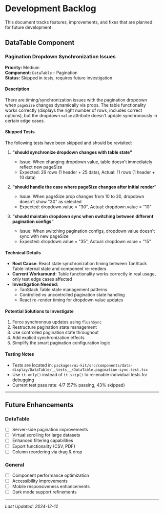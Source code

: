 # Development Backlog

This document tracks features, improvements, and fixes that are planned for future development.

## DataTable Component

### Pagination Dropdown Synchronization Issues

**Priority:** Medium  
**Component:** `DataTable` - Pagination  
**Status:** Skipped in tests, requires future investigation

#### Description

There are timing/synchronization issues with the pagination dropdown when `pageSize` changes dynamically via props. The table functionality works correctly (displays the right number of rows, includes correct options), but the dropdown `value` attribute doesn't update synchronously in certain edge cases.

#### Skipped Tests

The following tests have been skipped and should be revisited:

1. **"should synchronize dropdown changes with table state"**

   - Issue: When changing dropdown value, table doesn't immediately reflect new pageSize
   - Expected: 26 rows (1 header + 25 data), Actual: 11 rows (1 header + 10 data)

2. **"should handle the case where pageSize changes after initial render"**

   - Issue: When pageSize prop changes from 10 to 30, dropdown doesn't show "30" as selected
   - Expected: dropdown.value = "30", Actual: dropdown.value = "10"

3. **"should maintain dropdown sync when switching between different pagination configs"**
   - Issue: When switching pagination configs, dropdown value doesn't sync with new pageSize
   - Expected: dropdown.value = "35", Actual: dropdown.value = "15"

#### Technical Details

- **Root Cause:** React state synchronization timing between TanStack Table internal state and component re-renders
- **Current Workaround:** Table functionality works correctly in real usage, only test edge cases affected
- **Investigation Needed:**
  - TanStack Table state management patterns
  - Controlled vs uncontrolled pagination state handling
  - React re-render timing for dropdown value updates

#### Potential Solutions to Investigate

1. Force synchronous updates using `flushSync`
2. Restructure pagination state management
3. Use controlled pagination state throughout
4. Add explicit synchronization effects
5. Simplify the smart pagination configuration logic

#### Testing Notes

- Tests are located in: `packages/ui-kit/src/components/data-display/DataTable/__tests__/DataTable.pagination-sync.test.tsx`
- Use `it.only()` instead of `it.skip()` to re-enable individual tests for debugging
- Current test pass rate: 4/7 (57% passing, 43% skipped)

---

## Future Enhancements

### DataTable

- [ ] Server-side pagination improvements
- [ ] Virtual scrolling for large datasets
- [ ] Enhanced filtering capabilities
- [ ] Export functionality (CSV, PDF)
- [ ] Column reordering via drag & drop

### General

- [ ] Component performance optimization
- [ ] Accessibility improvements
- [ ] Mobile responsiveness enhancements
- [ ] Dark mode support refinements

---

_Last Updated: 2024-12-12_
